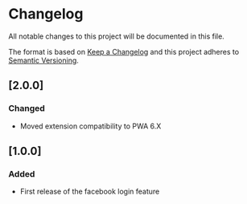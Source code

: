 # Changelog

All notable changes to this project will be documented in this file.

The format is based on [Keep a Changelog](http://keepachangelog.com/) and this project adheres to [Semantic Versioning](http://semver.org/).
## [2.0.0]
### Changed
- Moved extension compatibility to PWA 6.X

## [1.0.0]
### Added
- First release of the facebook login feature
